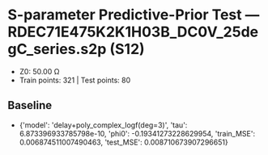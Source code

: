 # S-parameter Predictive-Prior Test — RDEC71E475K2K1H03B_DC0V_25degC_series.s2p (S12)
- Z0: 50.00 Ω
- Train points: 321  |  Test points: 80

## Baseline
- {'model': 'delay+poly_complex_logf(deg=3)', 'tau': 6.873396933785798e-10, 'phi0': -0.19341273228629954, 'train_MSE': 0.006874511007490463, 'test_MSE': 0.008710673907296651}